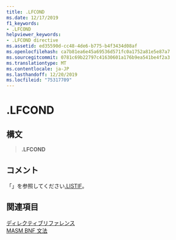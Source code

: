 ```yaml
---
title: .LFCOND
ms.date: 12/17/2019
f1_keywords:
- .LFCOND
helpviewer_keywords:
- .LFCOND directive
ms.assetid: ed35590d-cc48-4de6-b775-b4f3434d08af
ms.openlocfilehash: ca7b81ea6e45a69536d571fc0a1752a81e5e87a7
ms.sourcegitcommit: 0781c69b22797c41630601a176b9ea541be4f2a3
ms.translationtype: MT
ms.contentlocale: ja-JP
ms.lasthandoff: 12/20/2019
ms.locfileid: "75317709"
---
```

# <a name="lfcond"></a>.LFCOND

## <a name="syntax"></a>構文

> **.LFCOND**

## <a name="remarks"></a>コメント

「」を参照してください[.LISTIF](dot-listif.md)。

## <a name="see-also"></a>関連項目

[ディレクティブリファレンス](directives-reference.md)\
[MASM BNF 文法](masm-bnf-grammar.md)
